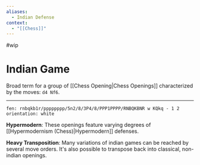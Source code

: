```yaml
---
aliases:
  - Indian Defense
context:
  - "[[Chess]]"
---
```


#wip

# Indian Game

Broad term for a group of [[Chess Opening|Chess Openings]] characterized by the moves: `d4 Nf6`.

---

```chesser
fen: rnbqkb1r/pppppppp/5n2/8/3P4/8/PPP1PPPP/RNBQKBNR w KQkq - 1 2
orientation: white
```

**Hypermodern**: These openings feature varying degrees of [[Hypermodernism (Chess)|Hypermodern]] defenses.

**Heavy Transposition**: Many variations of indian games can be reached by several move orders. It's also possible to transpose back into classical, non-indian openings.
